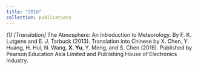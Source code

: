 ```yaml
---
title: "2016"
collection: publications
---
```

_(1) [Translation]_ The Atmosphere: An Introduction to Meteorology. By F. K. Lutgens and E. J. Tarbuck (2013). Translation into Chinese by X. Chen, Y. Huang, H. Hui, N. Wang, **X. Yu**, Y. Meng, and S. Chen (2016). Published by Pearson Education Asia Limited and Publishing House of Electronics Industry.
